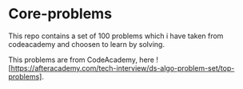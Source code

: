 # Core-problems
This repo contains a set of 100 problems which i have taken from codeacademy and choosen to learn by solving.

This problems are from CodeAcademy, here ![https://afteracademy.com/tech-interview/ds-algo-problem-set/top-problems].
